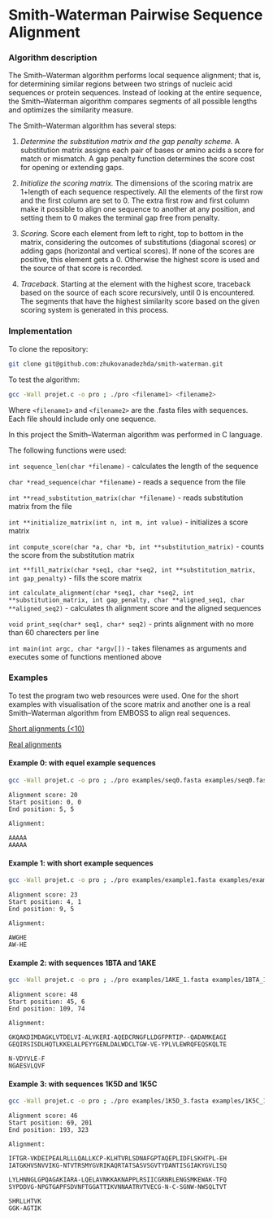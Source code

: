 # Smith-Waterman Pairwise Sequence Alignment

### Algorithm description

The Smith–Waterman algorithm performs local sequence alignment; that is, for determining similar regions between two strings of nucleic acid sequences or protein sequences. Instead of looking at the entire sequence, the Smith–Waterman algorithm compares segments of all possible lengths and optimizes the similarity measure.

The Smith–Waterman algorithm has several steps:

1. *Determine the substitution matrix and the gap penalty scheme.* 
A substitution matrix assigns each pair of bases or amino acids a score for match or mismatch. A gap penalty function determines the score cost for opening or extending gaps. 

2. *Initialize the scoring matrix.* 
The dimensions of the scoring matrix are 1+length of each sequence respectively. All the elements of the first row and the first column are set to 0. The extra first row and first column make it possible to align one sequence to another at any position, and setting them to 0 makes the terminal gap free from penalty.

3. *Scoring.* 
Score each element from left to right, top to bottom in the matrix, considering the outcomes of substitutions (diagonal scores) or adding gaps (horizontal and vertical scores). If none of the scores are positive, this element gets a 0. Otherwise the highest score is used and the source of that score is recorded.

4. *Traceback.* 
Starting at the element with the highest score, traceback based on the source of each score recursively, until 0 is encountered. The segments that have the highest similarity score based on the given scoring system is generated in this process.

### Implementation

To clone the repository:

```bash
git clone git@github.com:zhukovanadezhda/smith-waterman.git
```

To test the algorithm:

```bash
gcc -Wall projet.c -o pro ; ./pro <filename1> <filename2>
```

Where `<filename1>` and `<filename2>` are the .fasta files with sequences. Each file should include only one sequence.


In this project the Smith–Waterman algorithm was performed in C language.

The following functions were used:

`int sequence_len(char *filename)` - calculates the length of the sequence

`char *read_sequence(char *filename)` - reads a sequence from the file

`int **read_substitution_matrix(char *filename)` - reads substitution matrix from the file

`int **initialize_matrix(int n, int m, int value)` - initializes a score matrix 

`int compute_score(char *a, char *b, int **substitution_matrix)` - counts the score from the substitution matrix  

`int **fill_matrix(char *seq1, char *seq2, int **substitution_matrix, int gap_penalty)` - fills the score matrix

`int calculate_alignment(char *seq1, char *seq2, int **substitution_matrix, int gap_penalty, char **aligned_seq1, char **aligned_seq2)` - calculates th alignment score and the aligned sequences

`void print_seq(char* seq1, char* seq2)` - prints alignment with no more than 60 charecters per line

`int main(int argc, char *argv[])` - takes filenames as arguments and executes some of functions mentioned above


### Examples

To test the program two web resources were used. One for the short examples with visualisation of the score matrix and another one is a real Smith–Waterman algorithm from EMBOSS to align real sequences.

[Short alignments (<10)](https://gtuckerkellogg.github.io/pairwise/demo/)

[Real alignments](https://www.ebi.ac.uk/Tools/psa/emboss_water/)

#### Example 0: with equel example sequences

```bash
gcc -Wall projet.c -o pro ; ./pro examples/seq0.fasta examples/seq0.fasta
```

```
Alignment score: 20
Start position: 0, 0
End position: 5, 5

Alignment:

AAAAA
AAAAA
```

#### Example 1: with short example sequences

```bash
gcc -Wall projet.c -o pro ; ./pro examples/example1.fasta examples/example2.fasta
```

```
Alignment score: 23
Start position: 4, 1
End position: 9, 5

Alignment:

AWGHE
AW-HE
```

#### Example 2: with sequences 1BTA and 1AKE

```bash
gcc -Wall projet.c -o pro ; ./pro examples/1AKE_1.fasta examples/1BTA_1.fasta
```

```
Alignment score: 48
Start position: 45, 6
End position: 109, 74

Alignment:

GKQAKDIMDAGKLVTDELVI-ALVKERI-AQEDCRNGFLLDGFPRTIP--QADAMKEAGI
GEQIRSISDLHQTLKKELALPEYYGENLDALWDCLTGW-VE-YPLVLEWRQFEQSKQLTE

N-VDYVLE-F
NGAESVLQVF
```

#### Example 3: with sequences 1K5D and 1K5C

```bash
gcc -Wall projet.c -o pro ; ./pro examples/1K5D_3.fasta examples/1K5C_1.fasta
```

```
Alignment score: 46
Start position: 69, 201
End position: 193, 323

Alignment:

IFTGR-VKDEIPEALRLLLQALLKCP-KLHTVRLSDNAFGPTAQEPLIDFLSKHTPL-EH
IATGKHVSNVVIKG-NTVTRSMYGVRIKAQRTATSASVSGVTYDANTISGIAKYGVLISQ

LYLHNNGLGPQAGAKIARA-LQELAVNKKAKNAPPLRSIICGRNRLENGSMKEWAK-TFQ
SYPDDVG-NPGTGAPFSDVNFTGGATTIKVNNAATRVTVECG-N-C-SGNW-NWSQLTVT

SHRLLHTVK
GGK-AGTIK
```
